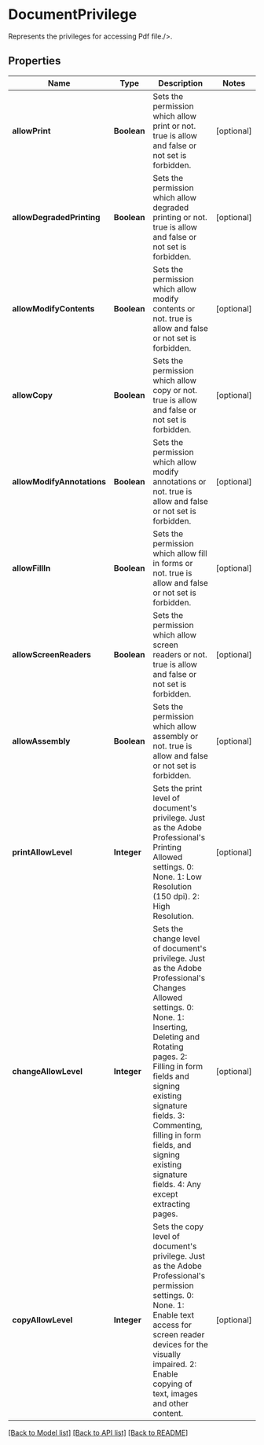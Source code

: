 
# DocumentPrivilege
Represents the privileges for accessing Pdf file./>.

## Properties
Name | Type | Description | Notes
------------ | ------------- | ------------- | -------------
**allowPrint** | **Boolean** | Sets the permission which allow print or not.  true is allow and false or not set is forbidden. |  [optional]
**allowDegradedPrinting** | **Boolean** | Sets the permission which allow degraded printing or not.  true is allow and false or not set is forbidden. |  [optional]
**allowModifyContents** | **Boolean** | Sets the permission which allow modify contents or not.  true is allow and false or not set is forbidden. |  [optional]
**allowCopy** | **Boolean** | Sets the permission which allow copy or not.  true is allow and false or not set is forbidden. |  [optional]
**allowModifyAnnotations** | **Boolean** | Sets the permission which allow modify annotations or not.  true is allow and false or not set is forbidden. |  [optional]
**allowFillIn** | **Boolean** | Sets the permission which allow fill in forms or not.  true is allow and false or not set is forbidden. |  [optional]
**allowScreenReaders** | **Boolean** | Sets the permission which allow screen readers or not.  true is allow and false or not set is forbidden. |  [optional]
**allowAssembly** | **Boolean** | Sets the permission which allow assembly or not.  true is allow and false or not set is forbidden. |  [optional]
**printAllowLevel** | **Integer** | Sets the print level of  document&#39;s privilege. Just as the Adobe Professional&#39;s Printing Allowed settings. 0: None. 1: Low Resolution (150 dpi). 2: High Resolution. |  [optional]
**changeAllowLevel** | **Integer** | Sets the change level of  document&#39;s privilege. Just as the Adobe Professional&#39;s Changes Allowed settings. 0: None. 1: Inserting, Deleting and Rotating pages. 2: Filling in form fields and signing existing signature fields. 3: Commenting, filling in form fields, and signing existing signature fields. 4: Any except extracting pages. |  [optional]
**copyAllowLevel** | **Integer** | Sets the copy level of  document&#39;s privilege. Just as the Adobe Professional&#39;s permission settings. 0: None. 1: Enable text access for screen reader devices for the visually impaired. 2: Enable copying of text, images and other content. |  [optional]


[[Back to Model list]](../../README.md#documentation-for-models) [[Back to API list]](../../README.md#documentation-for-api-endpoints) [[Back to README]](../../README.md)


